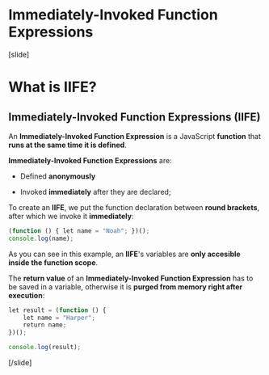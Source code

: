 # Immediately-Invoked Function Expressions

[slide]
# What is IIFE?

## Immediately-Invoked Function Expressions (IIFE)

An **Immediately-Invoked Function Expression** is a JavaScript **function** that **runs at the same time it is defined**.

**Immediately-Invoked Function Expressions** are:

- Defined **anonymously**

- Invoked **immediately** after they are declared;

To create an **IIFE**, we put the function declaration between **round brackets**, after which we invoke it **immediately**:

```js live
(function () { let name = "Noah"; })();
console.log(name); 
```
As you can see in this example, an **IIFE**'s variables are **only accesible inside the function scope**.

The **return value** of an **Immediately-Invoked Function Expression** has to be saved in a variable, otherwise it is **purged from memory right after execution**:

```js live
let result = (function () {
    let name = "Harper"; 
    return name; 
})(); 

console.log(result);
```

[/slide]